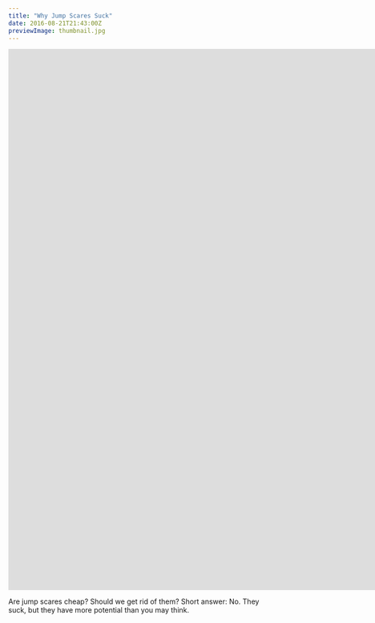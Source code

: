 ```yaml
---
title: "Why Jump Scares Suck"
date: 2016-08-21T21:43:00Z
previewImage: thumbnail.jpg
---
```


<iframe width="1920" height="1080" src="https://www.youtube.com/embed/nXEF1lcW-oQ" frameborder="0" allow="accelerometer; autoplay; clipboard-write; encrypted-media; gyroscope; picture-in-picture" allowfullscreen></iframe>

Are jump scares cheap? Should we get rid of them? Short answer: No.  They suck, but they have more potential than you may think.
